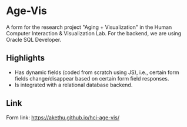 # Age-Vis

A form for the research project "Aging + Visualization" in the Human Computer Interaction &amp; Visualization Lab. For the backend, we are using Oracle SQL Developer.

## Highlights

- Has dynamic fields (coded from scratch using JS), i.e., certain form fields change/disappear based on certain form field responses.
- Is integrated with a relational database backend.

## Link

Form link: https://akethu.github.io/hci-age-vis/
